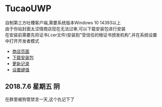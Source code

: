 # TucaoUWP
自制第三方吐槽客户端,需要系统版本Windows 10 14393以上
<br/>
由于你站封面太涩情商店现在无法过审,可以下载安装包进行安装
<br/>
在安装前需要先将证书(.cer文件)安装到"受信任的根证书颁发机构",并在系统设置中打开开发者模式

* [商店页面](https://www.microsoft.com/store/productId/9N8QM5T8DJCD)
* [下载安装包](https://github.com/Sanheiii/TucaoUwp/releases)
* [更新记录](https://github.com/Sanheiii/TucaoUwp/blob/master/Tucao/Notes/UpdateLog.md)
* [设置键值](https://github.com/Sanheiii/TucaoUwp/blob/master/Tucao/Notes/Settings.md)


2018.7.6 星期五 阴
----
在群里被狗管禁言一天,这个仇记下了
